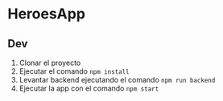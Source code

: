 # HeroesApp

## Dev

1. Clonar el proyecto
2. Ejecutar el comando ```npm install```
3. Levantar backend ejecutando el comando ```npm run backend```
4. Ejecutar la app con el comando ```npm start```
